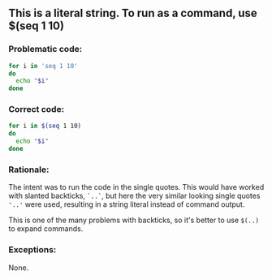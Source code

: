 ## This is a literal string. To run as a command, use $(seq 1 10)

### Problematic code:

```sh
for i in 'seq 1 10'
do
  echo "$i"
done
```

### Correct code:

```sh
for i in $(seq 1 10)
do
  echo "$i"
done
```

### Rationale:

The intent was to run the code in the single quotes. This would have worked with slanted backticks, `` `..` ``, but here the very similar looking single quotes `'..'` were used, resulting in a string literal instead of command output.

This is one of the many problems with backticks, so it's better to use `$(..)` to expand commands.

### Exceptions:

None.
